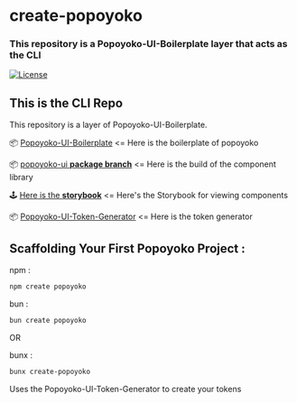 # create-popoyoko
### This repository is a Popoyoko-UI-Boilerplate layer that acts as the CLI

[![License](https://img.shields.io/badge/License-MIT-blue.svg)](https://opensource.org/licenses/MIT)

## This is the **CLI Repo**

This repository is a layer of Popoyoko-UI-Boilerplate.


📦 [Popoyoko-UI-Boilerplate](https://github.com/Popoyoko/Popoyoko-UI-Boilerplate) <= Here is the boilerplate of popoyoko



📦 [popoyoko-ui **package branch**](https://github.com/Popoyoko/popoyoko-ui/tree/package) <= Here is the build of the component library

🕹️ [Here is the **storybook**](https://popoyoko.github.io/popoyoko-ui/) <= Here's the Storybook for viewing components

📦 [Popoyoko-UI-Token-Generator](https://github.com/Popoyoko/popoyoko-ui/tree/dev-package) <= Here is the token generator


## Scaffolding Your First Popoyoko Project :

npm :

```bash
npm create popoyoko
```

bun :

```bash
bun create popoyoko
```
OR

bunx :

```bash
bunx create-popoyoko
```

Uses the Popoyoko-UI-Token-Generator to create your tokens 
